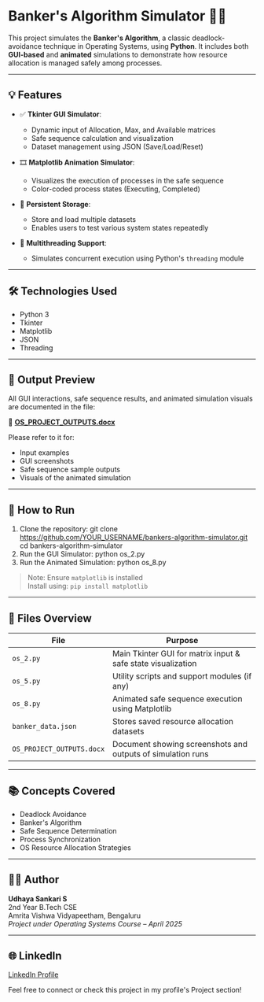 # Banker's Algorithm Simulator 🧠🔐

This project simulates the **Banker's Algorithm**, a classic deadlock-avoidance technique in Operating Systems, using **Python**. It includes both **GUI-based** and **animated** simulations to demonstrate how resource allocation is managed safely among processes.

---

## 💡 Features

- ✅ **Tkinter GUI Simulator**:
  - Dynamic input of Allocation, Max, and Available matrices
  - Safe sequence calculation and visualization
  - Dataset management using JSON (Save/Load/Reset)

- 🎞️ **Matplotlib Animation Simulator**:
  - Visualizes the execution of processes in the safe sequence
  - Color-coded process states (Executing, Completed)

- 💾 **Persistent Storage**:
  - Store and load multiple datasets
  - Enables users to test various system states repeatedly

- 🧵 **Multithreading Support**:
  - Simulates concurrent execution using Python's `threading` module

---

## 🛠 Technologies Used

- Python 3
- Tkinter
- Matplotlib
- JSON
- Threading

---

## 📸 Output Preview

All GUI interactions, safe sequence results, and animated simulation visuals are documented in the file:

📄 **[OS_PROJECT_OUTPUTS.docx](OS_PROJECT_OUTPUTS.docx)**

Please refer to it for:
- Input examples
- GUI screenshots
- Safe sequence sample outputs
- Visuals of the animated simulation

---

## 🚀 How to Run

1. Clone the repository:
   git clone https://github.com/YOUR_USERNAME/bankers-algorithm-simulator.git
   cd bankers-algorithm-simulator
2. Run the GUI Simulator:
   python os_2.py
3. Run the Animated Simulation:
   python os_8.py

> Note: Ensure `matplotlib` is installed  
> Install using: `pip install matplotlib`

---

## 📂 Files Overview

| File                   | Purpose                                                             |
|------------------------|----------------------------------------------------------------------|
| `os_2.py`              | Main Tkinter GUI for matrix input & safe state visualization        |
| `os_5.py`              | Utility scripts and support modules (if any)                        |
| `os_8.py`              | Animated safe sequence execution using Matplotlib                   |
| `banker_data.json`     | Stores saved resource allocation datasets                           |
| `OS_PROJECT_OUTPUTS.docx` | Document showing screenshots and outputs of simulation runs     |

---

## 📚 Concepts Covered

- Deadlock Avoidance
- Banker's Algorithm
- Safe Sequence Determination
- Process Synchronization
- OS Resource Allocation Strategies

---

## 🧑‍💻 Author

**Udhaya Sankari S**  
2nd Year B.Tech CSE  
Amrita Vishwa Vidyapeetham, Bengaluru  
*Project under Operating Systems Course – April 2025*

---

## 🌐 LinkedIn

[LinkedIn Profile](https://www.linkedin.com/in/udhaya-sankari-9838852a9/)

Feel free to connect or check this project in my profile's Project section!

   
